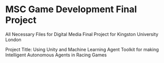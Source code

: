 # MSC Game Development Final Project
 All Necessary Files for Digital Media Final Project for Kingston University London

Project Title: Using Unity and Machine Learning Agent Toolkit for making Intelligent Autonomous Agents in Racing Games
